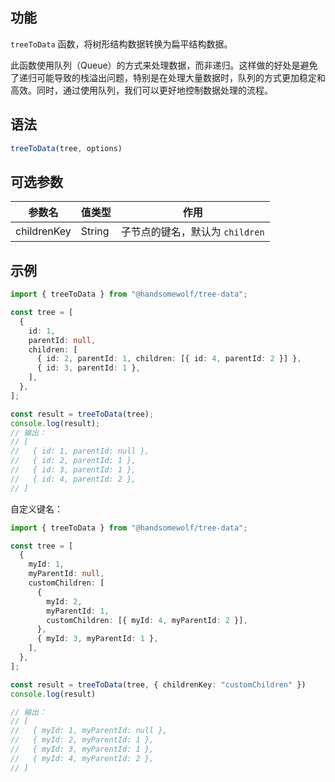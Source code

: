 ## 功能

`treeToData` 函数，将树形结构数据转换为扁平结构数据。

此函数使用队列（Queue）的方式来处理数据，而非递归。这样做的好处是避免了递归可能导致的栈溢出问题，特别是在处理大量数据时，队列的方式更加稳定和高效。同时，通过使用队列，我们可以更好地控制数据处理的流程。


## 语法 

```TypeScript
treeToData(tree, options)
```

## 可选参数

| 参数名      | 值类型 | 作用                         |
| ----------- | ------ | ---------------------------- |
| childrenKey | String | 子节点的键名，默认为 `children` |

## 示例

```TypeScript
import { treeToData } from "@handsomewolf/tree-data";

const tree = [
  {
    id: 1,
    parentId: null,
    children: [
      { id: 2, parentId: 1, children: [{ id: 4, parentId: 2 }] },
      { id: 3, parentId: 1 },
    ],
  },
];

const result = treeToData(tree);
console.log(result);
// 输出：
// [
//   { id: 1, parentId: null },
//   { id: 2, parentId: 1 },
//   { id: 3, parentId: 1 },
//   { id: 4, parentId: 2 },
// ]
```

自定义键名：

```TypeScript
import { treeToData } from "@handsomewolf/tree-data";

const tree = [
  {
    myId: 1,
    myParentId: null,
    customChildren: [
      {
        myId: 2,
        myParentId: 1,
        customChildren: [{ myId: 4, myParentId: 2 }],
      },
      { myId: 3, myParentId: 1 },
    ],
  },
];

const result = treeToData(tree, { childrenKey: "customChildren" })
console.log(result)

// 输出：
// [
//   { myId: 1, myParentId: null },
//   { myId: 2, myParentId: 1 },
//   { myId: 3, myParentId: 1 },
//   { myId: 4, myParentId: 2 },
// ]
```